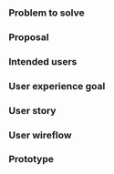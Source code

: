 ### Problem to solve

### Proposal

### Intended users

### User experience goal

### User story

### User wireflow

### Prototype

